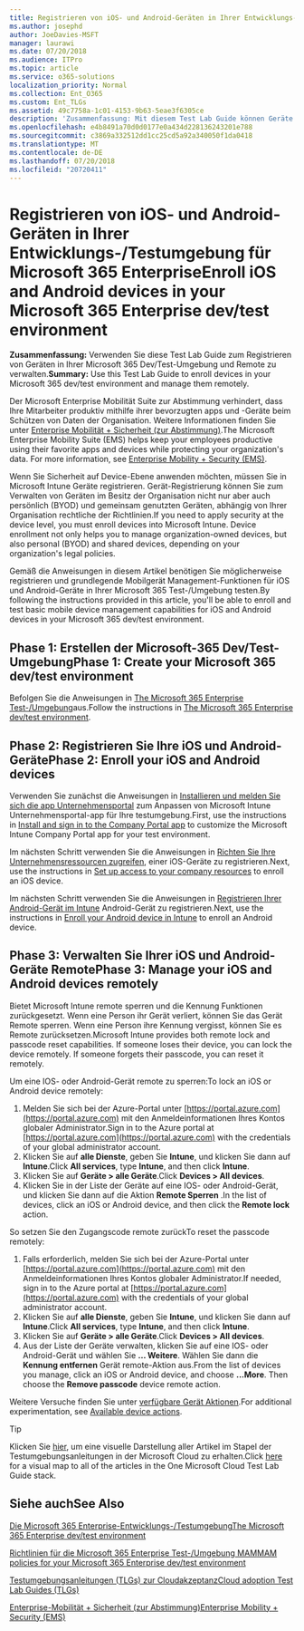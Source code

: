 ```yaml
---
title: Registrieren von iOS- und Android-Geräten in Ihrer Entwicklungs-/Testumgebung für Microsoft 365 Enterprise
ms.author: josephd
author: JoeDavies-MSFT
manager: laurawi
ms.date: 07/20/2018
ms.audience: ITPro
ms.topic: article
ms.service: o365-solutions
localization_priority: Normal
ms.collection: Ent_O365
ms.custom: Ent_TLGs
ms.assetid: 49c7758a-1c01-4153-9b63-5eae3f6305ce
description: 'Zusammenfassung: Mit diesem Test Lab Guide können Geräte in Ihrer Microsoft 365 Dev/Test-Umgebung zu registrieren und Remote zu verwalten.'
ms.openlocfilehash: e4b8491a70d0d0177e0a434d228136243201e788
ms.sourcegitcommit: c3869a332512dd1cc25cd5a92a340050f1da0418
ms.translationtype: MT
ms.contentlocale: de-DE
ms.lasthandoff: 07/20/2018
ms.locfileid: "20720411"
---
```

# <a name="enroll-ios-and-android-devices-in-your-microsoft-365-enterprise-devtest-environment"></a><span data-ttu-id="6bbad-103">Registrieren von iOS- und Android-Geräten in Ihrer Entwicklungs-/Testumgebung für Microsoft 365 Enterprise</span><span class="sxs-lookup"><span data-stu-id="6bbad-103">Enroll iOS and Android devices in your Microsoft 365 Enterprise dev/test environment</span></span>

 <span data-ttu-id="6bbad-104">**Zusammenfassung:** Verwenden Sie diese Test Lab Guide zum Registrieren von Geräten in Ihrer Microsoft 365 Dev/Test-Umgebung und Remote zu verwalten.</span><span class="sxs-lookup"><span data-stu-id="6bbad-104">**Summary:** Use this Test Lab Guide to enroll devices in your Microsoft 365 dev/test environment and manage them remotely.</span></span>
  
<span data-ttu-id="6bbad-p101">Der Microsoft Enterprise Mobilität Suite zur Abstimmung verhindert, dass Ihre Mitarbeiter produktiv mithilfe ihrer bevorzugten apps und -Geräte beim Schützen von Daten der Organisation. Weitere Informationen finden Sie unter [Enterprise Mobilität + Sicherheit (zur Abstimmung)](https://www.microsoft.com/cloud-platform/enterprise-mobility-security).</span><span class="sxs-lookup"><span data-stu-id="6bbad-p101">The Microsoft Enterprise Mobility Suite (EMS) helps keep your employees productive using their favorite apps and devices while protecting your organization's data. For more information, see [Enterprise Mobility + Security (EMS)](https://www.microsoft.com/cloud-platform/enterprise-mobility-security).</span></span>
  
<span data-ttu-id="6bbad-p102">Wenn Sie Sicherheit auf Device-Ebene anwenden möchten, müssen Sie in Microsoft Intune Geräte registrieren. Gerät-Registrierung können Sie zum Verwalten von Geräten im Besitz der Organisation nicht nur aber auch persönlich (BYOD) und gemeinsam genutzten Geräten, abhängig von Ihrer Organisation rechtliche der Richtlinien.</span><span class="sxs-lookup"><span data-stu-id="6bbad-p102">If you need to apply security at the device level, you must enroll devices into Microsoft Intune. Device enrollment not only helps you to manage organization-owned devices, but also personal (BYOD) and shared devices, depending on your organization's legal policies.</span></span>
  
<span data-ttu-id="6bbad-109">Gemäß die Anweisungen in diesem Artikel benötigen Sie möglicherweise registrieren und grundlegende Mobilgerät Management-Funktionen für iOS und Android-Geräte in Ihrer Microsoft 365 Test-/Umgebung testen.</span><span class="sxs-lookup"><span data-stu-id="6bbad-109">By following the instructions provided in this article, you'll be able to enroll and test basic mobile device management capabilities for iOS and Android devices in your Microsoft 365 dev/test environment.</span></span>
  
## <a name="phase-1-create-your-microsoft-365-devtest-environment"></a><span data-ttu-id="6bbad-110">Phase 1: Erstellen der Microsoft-365 Dev/Test-Umgebung</span><span class="sxs-lookup"><span data-stu-id="6bbad-110">Phase 1: Create your Microsoft 365 dev/test environment</span></span>

<span data-ttu-id="6bbad-111">Befolgen Sie die Anweisungen in [The Microsoft 365 Enterprise Test-/Umgebung](the-microsoft-365-enterprise-dev-test-environment.md)aus.</span><span class="sxs-lookup"><span data-stu-id="6bbad-111">Follow the instructions in [The Microsoft 365 Enterprise dev/test environment](the-microsoft-365-enterprise-dev-test-environment.md).</span></span>
  
## <a name="phase-2-enroll-your-ios-and-android-devices"></a><span data-ttu-id="6bbad-112">Phase 2: Registrieren Sie Ihre iOS und Android-Geräte</span><span class="sxs-lookup"><span data-stu-id="6bbad-112">Phase 2: Enroll your iOS and Android devices</span></span>

<span data-ttu-id="6bbad-113">Verwenden Sie zunächst die Anweisungen in [Installieren und melden Sie sich die app Unternehmensportal](https://docs.microsoft.com/intune-user-help/install-and-sign-in-to-the-intune-company-portal-app-ios) zum Anpassen von Microsoft Intune Unternehmensportal-app für Ihre testumgebung.</span><span class="sxs-lookup"><span data-stu-id="6bbad-113">First, use the instructions in [Install and sign in to the Company Portal app](https://docs.microsoft.com/intune-user-help/install-and-sign-in-to-the-intune-company-portal-app-ios) to customize the Microsoft Intune Company Portal app for your test environment.</span></span>

<span data-ttu-id="6bbad-114">Im nächsten Schritt verwenden Sie die Anweisungen in [Richten Sie Ihre Unternehmensressourcen zugreifen,](https://docs.microsoft.com/intune-user-help/enroll-your-device-in-intune-ios) einer iOS-Geräte zu registrieren.</span><span class="sxs-lookup"><span data-stu-id="6bbad-114">Next, use the instructions in [Set up access to your company resources](https://docs.microsoft.com/intune-user-help/enroll-your-device-in-intune-ios) to enroll an iOS device.</span></span>

<span data-ttu-id="6bbad-115">Im nächsten Schritt verwenden Sie die Anweisungen in [Registrieren Ihrer Android-Gerät im Intune](https://docs.microsoft.com/intune-user-help/enroll-your-device-in-intune-android) Android-Gerät zu registrieren.</span><span class="sxs-lookup"><span data-stu-id="6bbad-115">Next, use the instructions in [Enroll your Android device in Intune](https://docs.microsoft.com/intune-user-help/enroll-your-device-in-intune-android) to enroll an Android device.</span></span>

## <a name="phase-3-manage-your-ios-and-android-devices-remotely"></a><span data-ttu-id="6bbad-116">Phase 3: Verwalten Sie Ihrer iOS und Android-Geräte Remote</span><span class="sxs-lookup"><span data-stu-id="6bbad-116">Phase 3: Manage your iOS and Android devices remotely</span></span>

<span data-ttu-id="6bbad-p103">Bietet Microsoft Intune remote sperren und die Kennung Funktionen zurückgesetzt. Wenn eine Person ihr Gerät verliert, können Sie das Gerät Remote sperren. Wenn eine Person ihre Kennung vergisst, können Sie es Remote zurücksetzen.</span><span class="sxs-lookup"><span data-stu-id="6bbad-p103">Microsoft Intune provides both remote lock and passcode reset capabilities. If someone loses their device, you can lock the device remotely. If someone forgets their passcode, you can reset it remotely.</span></span>
  
<span data-ttu-id="6bbad-120">Um eine IOS- oder Android-Gerät remote zu sperren:</span><span class="sxs-lookup"><span data-stu-id="6bbad-120">To lock an iOS or Android device remotely:</span></span>

1. <span data-ttu-id="6bbad-121">Melden Sie sich bei der Azure-Portal unter [https://portal.azure.com](https://portal.azure.com) mit den Anmeldeinformationen Ihres Kontos globaler Administrator.</span><span class="sxs-lookup"><span data-stu-id="6bbad-121">Sign in to the Azure portal at [https://portal.azure.com](https://portal.azure.com) with the credentials of your global administrator account.</span></span>
2. <span data-ttu-id="6bbad-122">Klicken Sie auf **alle Dienste**, geben Sie **Intune**, und klicken Sie dann auf **Intune**.</span><span class="sxs-lookup"><span data-stu-id="6bbad-122">Click **All services**, type **Intune**, and then click **Intune**.</span></span>
3. <span data-ttu-id="6bbad-123">Klicken Sie auf **Geräte > alle Geräte**.</span><span class="sxs-lookup"><span data-stu-id="6bbad-123">Click **Devices > All devices**.</span></span>
4. <span data-ttu-id="6bbad-124">Klicken Sie in der Liste der Geräte auf eine IOS- oder Android-Gerät, und klicken Sie dann auf die Aktion **Remote Sperren** .</span><span class="sxs-lookup"><span data-stu-id="6bbad-124">In the list of devices, click an iOS or Android device, and then click the **Remote lock** action.</span></span>

    
<span data-ttu-id="6bbad-125">So setzen Sie den Zugangscode remote zurück</span><span class="sxs-lookup"><span data-stu-id="6bbad-125">To reset the passcode remotely:</span></span>

1. <span data-ttu-id="6bbad-126">Falls erforderlich, melden Sie sich bei der Azure-Portal unter [https://portal.azure.com](https://portal.azure.com) mit den Anmeldeinformationen Ihres Kontos globaler Administrator.</span><span class="sxs-lookup"><span data-stu-id="6bbad-126">If needed, sign in to the Azure portal at [https://portal.azure.com](https://portal.azure.com) with the credentials of your global administrator account.</span></span>
2. <span data-ttu-id="6bbad-127">Klicken Sie auf **alle Dienste**, geben Sie **Intune**, und klicken Sie dann auf **Intune**.</span><span class="sxs-lookup"><span data-stu-id="6bbad-127">Click **All services**, type **Intune**, and then click **Intune**.</span></span>
3. <span data-ttu-id="6bbad-128">Klicken Sie auf **Geräte > alle Geräte**.</span><span class="sxs-lookup"><span data-stu-id="6bbad-128">Click **Devices > All devices**.</span></span>
4. <span data-ttu-id="6bbad-p104">Aus der Liste der Geräte verwalten, klicken Sie auf eine IOS- oder Android-Gerät und wählen Sie **... Weitere**. Wählen Sie dann die **Kennung entfernen** Gerät remote-Aktion aus.</span><span class="sxs-lookup"><span data-stu-id="6bbad-p104">From the list of devices you manage, click an iOS or Android device, and choose **...More**. Then choose the **Remove passcode** device remote action.</span></span>

<span data-ttu-id="6bbad-131">Weitere Versuche finden Sie unter [verfügbare Gerät Aktionen](https://docs.microsoft.com/intune/device-management#available-device-actions).</span><span class="sxs-lookup"><span data-stu-id="6bbad-131">For additional experimentation, see [Available device actions](https://docs.microsoft.com/intune/device-management#available-device-actions).</span></span>

    

> [!TIP]
> <span data-ttu-id="6bbad-132">Klicken Sie [hier](http://aka.ms/catlgstack), um eine visuelle Darstellung aller Artikel im Stapel der Testumgebungsanleitungen in der Microsoft Cloud zu erhalten.</span><span class="sxs-lookup"><span data-stu-id="6bbad-132">Click [here](http://aka.ms/catlgstack) for a visual map to all of the articles in the One Microsoft Cloud Test Lab Guide stack.</span></span>
  
## <a name="see-also"></a><span data-ttu-id="6bbad-133">Siehe auch</span><span class="sxs-lookup"><span data-stu-id="6bbad-133">See Also</span></span>

[<span data-ttu-id="6bbad-134">Die Microsoft 365 Enterprise-Entwicklungs-/Testumgebung</span><span class="sxs-lookup"><span data-stu-id="6bbad-134">The Microsoft 365 Enterprise dev/test environment</span></span>](the-microsoft-365-enterprise-dev-test-environment.md)
  
[<span data-ttu-id="6bbad-135">Richtlinien für die Microsoft 365 Enterprise Test-/Umgebung MAM</span><span class="sxs-lookup"><span data-stu-id="6bbad-135">MAM policies for your Microsoft 365 Enterprise dev/test environment</span></span>](mam-policies-for-your-microsoft-365-enterprise-dev-test-environment.md)
  
[<span data-ttu-id="6bbad-136">Testumgebungsanleitungen (TLGs) zur Cloudakzeptanz</span><span class="sxs-lookup"><span data-stu-id="6bbad-136">Cloud adoption Test Lab Guides (TLGs)</span></span>](cloud-adoption-test-lab-guides-tlgs.md)

[<span data-ttu-id="6bbad-137">Enterprise-Mobilität + Sicherheit (zur Abstimmung)</span><span class="sxs-lookup"><span data-stu-id="6bbad-137">Enterprise Mobility + Security (EMS)</span></span>](https://www.microsoft.com/cloud-platform/enterprise-mobility-security)


